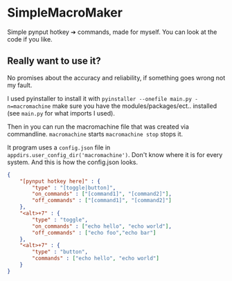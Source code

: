 #  SimpleMacroMaker
Simple pynput hotkey ➔ commands, made for myself. You can look at the code if you like.

## Really want to use it?
No promises about the accuracy and reliability, if something goes wrong not my fault.

I used pyinstaller to install it with `pyinstaller --onefile main.py -n=macromachine`
make sure you have the modules/packages/ect.. installed (see `main.py` for what imports I used).

Then in you can run the macromachine file that was created via commandline.
`macromachine` starts
`macromachine stop` stops it.

It program uses a `config.json` file in `appdirs.user_config_dir('macromachine')`. Don't know where it is for every system.
And this is how the config.json looks.

```json
{
	"[pynput hotkey here]" : {
		"type" : "[toggle|button]",
		"on_commands" : ["[command1]", "[command2]"],
		"off_commands" : ["[command1]", "[command2]"]
	},
	"<alt>+7" : {
		"type" : "toggle",
		"on_commands" : ["echo hello", "echo world"],
		"off_commands" : ["echo foo","echo bar"]
	},
	"<alt>+7" : {
		"type" : "button",
		"commands" : ["echo hello", "echo world"]
	}
}
```
